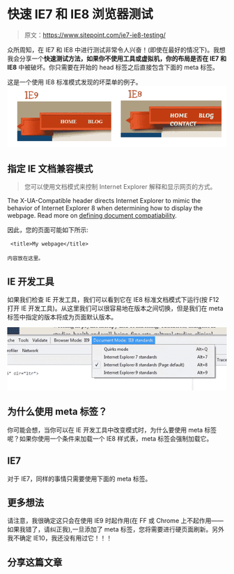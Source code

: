 # 快速 IE7 和 IE8 浏览器测试

> 原文：<https://www.sitepoint.com/ie7-ie8-testing/>

众所周知，在 IE7 和 IE8 中进行测试非常令人兴奋！(即使在最好的情况下)。我想我会分享一个**快速测试方法，如果你不使用工具或虚拟机，你的布局是否在 IE7 和 IE8** 中被破坏。你只需要在开始的 head 标签之后直接包含下面的 meta 标签。

这是一个使用 IE8 标准模式发现的坏菜单的例子。![](img/83385c866dc63a5248976d36e9eae06b.png "IE8-9")

## 指定 IE 文档兼容模式

> 您可以使用文档模式来控制 Internet Explorer 解释和显示网页的方式。

The X-UA-Compatible header directs Internet Explorer to mimic the behavior of Internet Explorer 8 when determining how to display the webpage. Read more on [defining document compatiability](http://msdn.microsoft.com/en-us/library/cc288325%28v=vs.85%29.aspx#SetMode).

因此，您的页面可能如下所示:

```
 <title>My webpage</title>

内容放在这里。 
```

## IE 开发工具

如果我们检查 IE 开发工具，我们可以看到它在 IE8 标准文档模式下运行(按 F12 打开 IE 开发工具)。从这里我们可以很容易地在版本之间切换，但是我们在 meta 标签中指定的版本将成为页面默认版本。

![](img/c82cf56c326425c85feff819ffc67b96.png "iedevtools")

## 为什么使用 meta 标签？

你可能会想，当你可以在 IE 开发工具中改变模式时，为什么要使用 meta 标签呢？如果你使用一个条件来加载一个 IE8 样式表，meta 标签会强制加载它。

## IE7

对于 IE7，同样的事情只需要使用下面的 meta 标签。

## 更多想法

请注意，我很确定这只会在使用 IE9 时起作用(在 FF 或 Chrome 上不起作用——如果我错了，请纠正我),一旦添加了 meta 标签，您将需要进行硬页面刷新。另外我不确定 IE10，我还没有用过它！！！

## 分享这篇文章